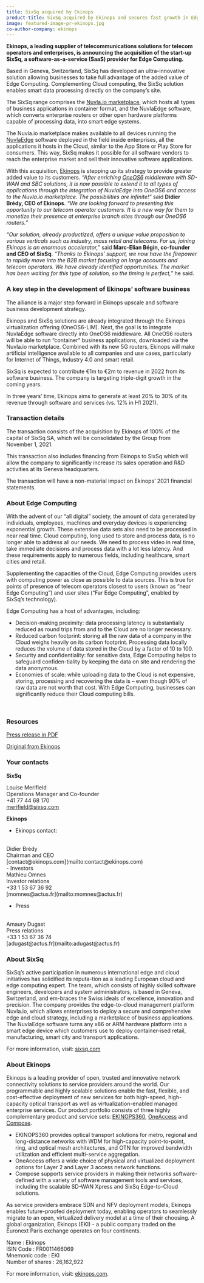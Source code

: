 ```yaml
---
title: SixSq acquired by Ekinops
product-title: SixSq acquired by Ekinops and secures fast growth in Edge Computing 
image: featured-image-pr-ekinops.jpg
co-author-company: ekinops
---
```


**Ekinops, a leading supplier of telecommunications solutions for telecom operators and enterprises, is announcing the acquisition of the start-up SixSq, a software-as-a-service (SaaS) provider for Edge Computing.**

Based in Geneva, Switzerland, SixSq has developed an ultra-innovative solution allowing businesses to take full advantage of the added value of Edge Computing. Complementing Cloud computing, the SixSq solution enables smart data processing directly on the company’s site. 

The SixSq range comprises the [Nuvla.io marketplace](https://nuvla.io/marketplace), which hosts all types of business applications in container format, and the NuvlaEdge software, which converts enterprise routers or other open hardware platforms capable of processing data, into smart edge systems.

The Nuvla.io marketplace makes available to all devices running the [NuvlaEdge](https://sixsq.com/nuvlaedge) software deployed in the field inside enterprises, all the applications it hosts in the Cloud, similar to the App Store or Play Store for consumers. This way, SixSq makes it possible for all software vendors to reach the enterprise market and sell their innovative software applications. 

With this acquisition, [Ekinops](https://www.ekinops.com/) is stepping up its strategy to provide greater added value to its customers. _“After enriching [OneOS6](https://www.ekinops.com/products-services/products/compose/oneos6) middleware with SD-WAN and SBC solutions, it is now possible to extend it to all types of applications through the integration of NuvlaEdge into OneOS6 and access to the Nuvla.io marketplace. The possibilities are infinite!”_ said **Didier Brédy, CEO of Ekinops**. _“We are looking forward to presenting this opportunity to our telecom operator customers. It is a new way for them to monetize their presence at enterprise branch sites through our OneOS6 routers.”_

_“Our solution, already productized, offers a unique value proposition to various verticals such as industry, mass retail and telecoms. For us, joining Ekinops is an enormous accelerator,”_  said **Marc-Elian Bégin, co-founder and CEO of SixSq**. _“Thanks to Ekinops’ support, we now have the firepower to rapidly move into the B2B market focusing on large accounts and telecom operators. We have already identified opportunities. The market has been waiting for this type of solution, so the timing is perfect,”_ he said.

### A key step in the development of Ekinops’ software business

The alliance is a major step forward in Ekinops upscale and software business development strategy.

Ekinops and SixSq solutions are already integrated through the Ekinops virtualization offering (OneOS6-LIM). Next, the goal is to integrate NuvlaEdge software directly into OneOS6 middleware. All OneOS6 routers will be able to run “container” business applications, downloaded via the Nuvla.io marketplace. Combined with its new 5G routers, Ekinops will make artificial intelligence available to all companies and use cases, particularly for Internet of Things, Industry 4.0 and smart retail. 

SixSq is expected to contribute €1m to €2m to revenue in 2022 from its software business. The company is targeting triple-digit growth in the coming years.

In three years’ time, Ekinops aims to generate at least 20% to 30% of its revenue through software and services (vs. 12% in H1 2021).

### Transaction details

The transaction consists of the acquisition by Ekinops of 100% of the capital of SixSq SA, which will be consolidated by the Group from November 1, 2021.

This transaction also includes financing from Ekinops to SixSq which will allow the company to significantly increase its sales operation and R&D activities at its Geneva headquarters.

The transaction will have a non-material impact on Ekinops’ 2021 financial statements.

### About Edge Computing

With the advent of our “all digital” society, the amount of data generated by individuals, employees, machines and everyday devices is experiencing exponential growth. These extensive data sets also need to be processed in near real time. Cloud computing, long used to store and process data, is no longer able to address all our needs. We need to process video in real time, take immediate decisions and process data with a lot less latency. And these requirements apply to numerous fields, including healthcare, smart cities and retail.

Supplementing the capacities of the Cloud, Edge Computing provides users with computing power as close as possible to data sources. This is true for points of presence of telecom operators closest to users (known as “near Edge Computing”) and user sites (“Far Edge Computing”, enabled by SixSq’s technology).

Edge Computing has a host of advantages, including: 

-	Decision-making proximity: data processing latency is substantially reduced as round trips from and to the Cloud are no longer necessary.
-	Reduced carbon footprint: storing all the raw data of a company in the Cloud weighs heavily on its carbon footprint. Processing data locally reduces the volume of data stored in the Cloud by a factor of 10 to 100.
-	Security and confidentiality: for sensitive data, Edge Computing helps to safeguard confiden-tiality by keeping the data on site and rendering the data anonymous.
-	Economies of scale: while uploading data to the Cloud is not expensive, storing, processing and recovering the data is – even though 90% of raw data are not worth that cost. With Edge Computing, businesses can significantly reduce their Cloud computing bills.

<br/>


### Resources

[Press release in PDF](/download/news/Ekinops_CP_Acquisition-SixSq_02112021_EN_V9-SixSq-final.pdf)

[Original from Ekinops](https://www.ekinops.com/news/corporate)


### Your contacts

**SixSq**

Louise Merifield
<br/>
Operations Manager and Co-founder
<br/>
+41 77 44 68 170
<br/>
[merifield@sixsq.com](mailto:merifield@sixsq.com)


**Ekinops**

- Ekinops contact:
<br/>
Didier Brédy
<br/>
Chairman and CEO
<br/>
[contact@ekinops.com](mailto:contact@ekinops.com)
<br/>
- Investors
<br/>
Mathieu Omnes
<br/>
Investor relations
<br/>
+33 1 53 67 36 92
<br/>
[momnes@actus.fr](mailto:momnes@actus.fr)

- Press
<br/>
Amaury Dugast
<br/>
Press relations
<br/>
+33 1 53 67 36 74
<br/>
[adugast@actus.fr](mailto:adugast@actus.fr)

<br/>

### About SixSq

SixSq’s active participation in numerous international edge and cloud initiatives has solidified its reputa-tion as a leading European cloud and edge computing expert. The team, which consists of highly skilled software engineers, developers and system administrators, is based in Geneva, Switzerland, and em-braces the Swiss ideals of excellence, innovation and precision. The company provides the edge-to-cloud management platform Nuvla.io, which allows enterprises to deploy a secure and comprehensive edge and cloud strategy, including a marketplace of business applications. The NuvlaEdge software turns any x86 or ARM hardware platform into a smart edge device which customers use to deploy container-ised retail, manufacturing, smart city and transport applications.

For more information, visit: [sixsq.com](https://sixsq.com/)

### About Ekinops

Ekinops is a leading provider of open, trusted and innovative network connectivity solutions to service providers around the world. Our programmable and highly scalable solutions enable the fast, flexible, and cost-effective deployment of new services for both high-speed, high-capacity optical transport as well as virtualization-enabled managed enterprise services. Our product portfolio consists of three highly complementary product and service sets: [EKINOPS360](https://www.ekinops.com/products-services/products/ekinops360), [OneAccess](https://www.ekinops.com/products-services/products/oneaccess) and [Compose](https://www.ekinops.com/products-services/products/compose).

- EKINOPS360 provides optical transport solutions for metro, regional and long-distance networks with WDM for high-capacity point-to-point, ring, and optical mesh architectures, and OTN for improved bandwidth utilization and efficient multi-service aggregation.
- OneAccess offers a wide choice of physical and virtualized deployment options for Layer 2 and Layer 3 access network functions.
- Compose supports service providers in making their networks software-defined with a variety of software management tools and services, including the scalable SD-WAN Xpress and SixSq Edge-to-Cloud solutions.

As service providers embrace SDN and NFV deployment models, Ekinops enables future-proofed deployment today, enabling operators to seamlessly migrate to an open, virtualized delivery model at a time of their choosing. A global organization, Ekinops (EKI) - a public company traded on the Euronext Paris exchange operates on four continents.

Name : Ekinops
<br/>
ISIN Code : FR0011466069
<br/>
Mnemonic code : EKI
<br/>
Number of shares : 26,162,922
<br/>

For more information, visit: [ekinops.com](https://www.ekinops.com/).






